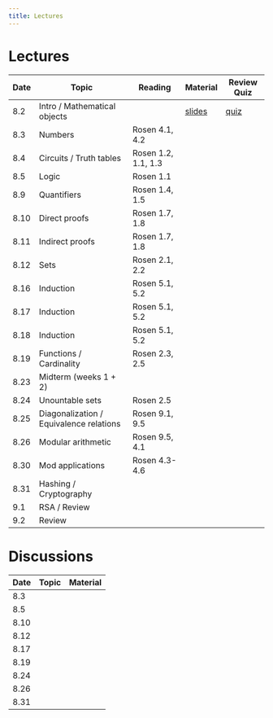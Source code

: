 ```yaml
---
title: Lectures
---
```


# Lectures

| Date | Topic | Reading | Material | Review Quiz |
| ---- | ----- | --------| -------- | --- |
| 8.2  | Intro / Mathematical objects | | [slides](https://drive.google.com/file/d/1iyzrXfYFTbCY_dDOxpue_kYYuor8Yx-m/view?usp=sharing) | [quiz](https://forms.gle/Yt5ZGDgqX4QLRBjY7) |
| 8.3  | Numbers | Rosen 4.1, 4.2 | | |
| 8.4  | Circuits / Truth tables | Rosen 1.2, 1.1, 1.3 | | |
| 8.5  | Logic | Rosen 1.1 | | |
| 8.9  | Quantifiers | Rosen 1.4, 1.5 | | |
| 8.10 | Direct proofs | Rosen 1.7, 1.8 | | |
| 8.11 | Indirect proofs | Rosen 1.7, 1.8 | | |
| 8.12 | Sets | Rosen 2.1, 2.2 | | |
| 8.16 | Induction | Rosen 5.1, 5.2 | | |
| 8.17 | Induction | Rosen 5.1, 5.2 | | |
| 8.18 | Induction | Rosen 5.1, 5.2 | | |
| 8.19 | Functions / Cardinality | Rosen 2.3, 2.5 | | |
| 8.23 | Midterm (weeks 1 + 2) | | | |
| 8.24 | Unountable sets | Rosen 2.5 | | |
| 8.25 | Diagonalization / Equivalence relations | Rosen 9.1, 9.5 | | |
| 8.26 | Modular arithmetic | Rosen 9.5, 4.1 | | |
| 8.30 | Mod applications | Rosen 4.3-4.6 | | |
| 8.31 | Hashing / Cryptography | | | |
| 9.1  | RSA / Review | | | |
| 9.2  | Review | | | |


# Discussions

| Date | Topic | Material |
| ---- | ----- | -------- |
| 8.3  |       |          |
| 8.5  |       |          |
| 8.10 |       |          |
| 8.12 |       |          |
| 8.17 |       |          |
| 8.19 |       |          |
| 8.24 |       |          |
| 8.26 |       |          |
| 8.31 |       |          |

